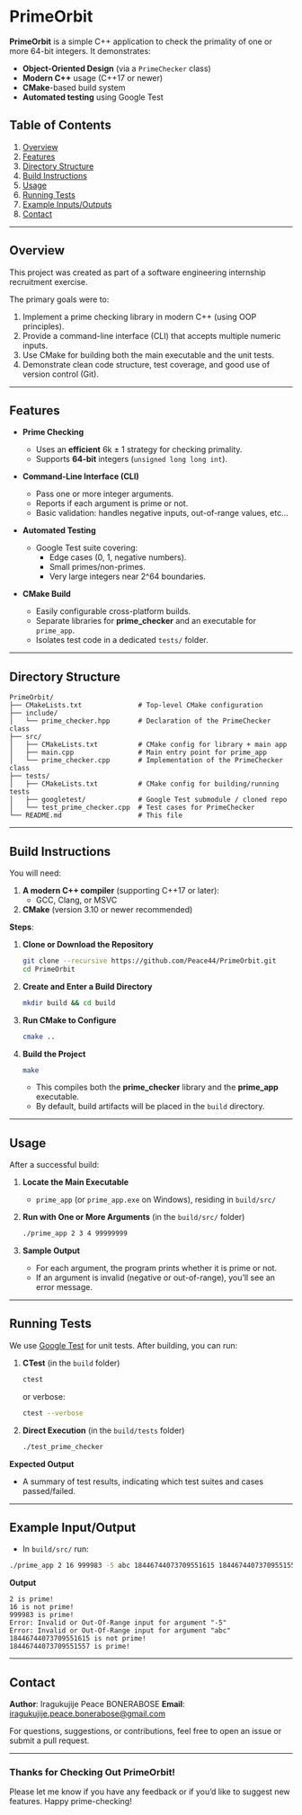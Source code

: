 # PrimeOrbit

**PrimeOrbit** is a simple C++ application to check the primality of one or more 64-bit integers. It demonstrates:

- **Object-Oriented Design** (via a `PrimeChecker` class)
- **Modern C++** usage (C++17 or newer)
- **CMake**-based build system
- **Automated testing** using Google Test

## Table of Contents

1. [Overview](#overview)  
2. [Features](#features)  
3. [Directory Structure](#directory-structure)  
4. [Build Instructions](#build-instructions)  
5. [Usage](#usage)  
6. [Running Tests](#running-tests)  
7. [Example Inputs/Outputs](#example-inputoutput)  
8. [Contact](#contact)

---

## Overview

This project was created as part of a software engineering internship recruitment exercise. 

The primary goals were to:
1. Implement a prime checking library in modern C++ (using OOP principles).  
2. Provide a command-line interface (CLI) that accepts multiple numeric inputs.  
3. Use CMake for building both the main executable and the unit tests.  
4. Demonstrate clean code structure, test coverage, and good use of version control (Git).

---

## Features

- **Prime Checking**  
  - Uses an **efficient** 6k ± 1 strategy for checking primality.  
  - Supports **64-bit** integers (`unsigned long long int`).

- **Command-Line Interface (CLI)**  
  - Pass one or more integer arguments.  
  - Reports if each argument is prime or not.  
  - Basic validation: handles negative inputs, out-of-range values, etc...

- **Automated Testing**  
  - Google Test suite covering:
    - Edge cases (0, 1, negative numbers).  
    - Small primes/non-primes.  
    - Very large integers near 2^64 boundaries.

- **CMake Build**  
  - Easily configurable cross-platform builds.  
  - Separate libraries for **prime_checker** and an executable for `prime_app`.  
  - Isolates test code in a dedicated `tests/` folder.

---

## Directory Structure

```
PrimeOrbit/
├── CMakeLists.txt              # Top-level CMake configuration
├── include/
│   └── prime_checker.hpp       # Declaration of the PrimeChecker class
├── src/
│   ├── CMakeLists.txt          # CMake config for library + main app
│   ├── main.cpp                # Main entry point for prime_app
│   └── prime_checker.cpp       # Implementation of the PrimeChecker class
├── tests/
│   ├── CMakeLists.txt          # CMake config for building/running tests
│   ├── googletest/             # Google Test submodule / cloned repo
│   └── test_prime_checker.cpp  # Test cases for PrimeChecker
└── README.md                   # This file
```

---

## Build Instructions

You will need:

1. **A modern C++ compiler** (supporting C++17 or later):
   - GCC, Clang, or MSVC  
2. **CMake** (version 3.10 or newer recommended)

**Steps**:

1. **Clone or Download the Repository**  
   ```bash
   git clone --recursive https://github.com/Peace44/PrimeOrbit.git
   cd PrimeOrbit
   ```
2. **Create and Enter a Build Directory**  
   ```bash
   mkdir build && cd build
   ```
3. **Run CMake to Configure**  
   ```bash
   cmake ..
   ```
4. **Build the Project**  
   ```bash
   make
   ```
   - This compiles both the **prime_checker** library and the **prime_app** executable.  
   - By default, build artifacts will be placed in the `build` directory.

---

## Usage

After a successful build:

1. **Locate the Main Executable**  
   - `prime_app` (or `prime_app.exe` on Windows), residing in `build/src/`

2. **Run with One or More Arguments** (in the `build/src/` folder)  
   ```bash
   ./prime_app 2 3 4 99999999
   ```

3. **Sample Output**  
   - For each argument, the program prints whether it is prime or not.  
   - If an argument is invalid (negative or out-of-range), you’ll see an error message.

---

## Running Tests

We use [Google Test](https://github.com/google/googletest) for unit tests. After building, you can run:

1. **CTest** (in the `build` folder)  
   ```bash
   ctest
   ```
   or verbose:
   ```bash
   ctest --verbose
   ```

2. **Direct Execution** (in the `build/tests` folder)  
   ```bash
   ./test_prime_checker
   ```

**Expected Output**  
- A summary of test results, indicating which test suites and cases passed/failed.

---

## Example Input/Output

- In `build/src/` run:
```bash
./prime_app 2 16 999983 -5 abc 18446744073709551615 18446744073709551557
```
**Output**  
```
2 is prime!
16 is not prime!
999983 is prime!
Error: Invalid or Out-Of-Range input for argument "-5"
Error: Invalid or Out-Of-Range input for argument "abc"
18446744073709551615 is not prime!
18446744073709551557 is prime!
```

---

## Contact

**Author**: Iragukujije Peace BONERABOSE
**Email**: [iragukujije.peace.bonerabose@gmail.com](mailto:iragukujije.peace.bonerabose@gmail.com)

For questions, suggestions, or contributions, feel free to open an issue or submit a pull request.

---

### Thanks for Checking Out PrimeOrbit!

Please let me know if you have any feedback or if you’d like to suggest new features. Happy prime-checking!